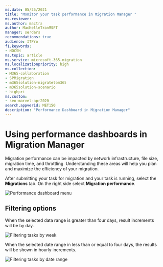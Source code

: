 ```yaml
---
ms.date: 05/25/2021
title: "Monitor your task performance in Migration Manager "
ms.reviewer: 
ms.author: mactra
author: MachelleTranMSFT
manager: serdars
recommendations: true
audience: ITPro
f1.keywords:
- NOCSH
ms.topic: article
ms.service: microsoft-365-migration
ms.localizationpriority: high
ms.collection: 
- M365-collaboration
- SPMigration
- m365solution-migratetom365
- m365solution-scenario
- highpri
ms.custom:
- seo-marvel-apr2020
search.appverid: MET150
description: "Performance Dashboard in Migration Manager"
---
```


# Using performance dashboards in Migration Manager

Migration performance can be impacted by network infrastructure, file size, migration time, and throttling.  Understanding these areas will help you plan and maximize the efficiency of your migration.

After submitting your task for migration and your task is running, select the **Migrations** tab. On the right side select **Migration performance**.


![Performance dashboard menu](media/mm-performance-dashboard-overview.png)



## Filtering options

When the selected data range is greater than four days, result increments will be by day.

![Filtering tasks by week](media/mm-performance-dashboard.png)


When the selected date range in less than or equal to four days, the results will be shown in hourly increments.

![Filtering tasks by date range](media/mm-performance-dashboard-dates.png)

